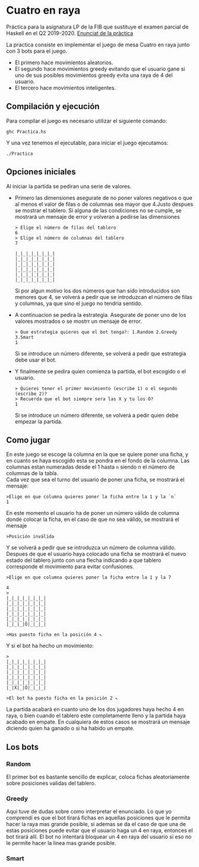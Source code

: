 # Cuatro en raya
Práctica para la asignatura LP de la FIB que sustituye el examen parcial de Haskell en el Q2 2019-2020. [Enunciat de la pràctica](https://github.com/jordi-petit/lp-quatre-en-ratlla)

La practica consiste en implementar el juego de mesa Cuatro en raya junto con 3 bots para el juego. 
* El primero hace movimientos aleatorios.
* El segundo hace movimientos greedy evitando que el usuario gane si uno de sus posibles movimientos greedy evita una raya de 4 del usuario.
* El tercero hace movimientos inteligentes.

## Compilación y ejecución
Para compilar el juego es necesario utilizar el siguiente comando:
```
ghc Practica.hs
```

Y una vez tenemos el ejecutable, para iniciar el juego ejecutamos: 

```
./Practica
```

## Opciones iniciales
Al iniciar la partida se pediran una serie de valores. 
* Primero las dimensiones asegurate de no poner valores negativos o que al menos el valor de filas o de columnas sea mayor que 4.Justo despues se mostrar el tablero. Si alguna de las condiciones no se cumple, se mostrará un mensaje de error y volveran a pedirse las dimensiones

    ```
    > Elige el número de filas del tablero
    6
    > Elige el número de columnas del tablero
    7

    |_|_|_|_|_|_|_|
    |_|_|_|_|_|_|_|
    |_|_|_|_|_|_|_|
    |_|_|_|_|_|_|_|
    |_|_|_|_|_|_|_|
    |_|_|_|_|_|_|_|
    ```
    Si por algun motivo los dos números que han sido introducidos son menores que 4, se volverá a pedir que se introduzcan
    el número de filas y columnas, ya que sino el juego no tendría sentido.
* A continuacion se pedira la estrategia. Asegurate de poner uno de los valores mostrados o se mostrr un mensaje de error.
    ```
    > Que estrategia quieres que el bot tenga?: 1.Random 2.Greedy 3.Smart
    1
    ```
    Si se introduce un número diferente, se volverá a pedir que estrategia debe usar el bot.
* Y finalmente se pedira quien comienza la partida, el bot escogido o el usuario.
    ```
    > Quieres tener el primer movimiento (escribe 1) o el segundo (escribe 2)?
    > Recuerda que el bot siempre sera las X y tu los O?
    1
    ```
    Si se introduce un número diferente, se volverá a pedir quien debe empezar la partida.

## Como jugar
En este juego se escoge la columna en la que se quiere poner una ficha, y en cuanto se haya escogido esta se pondra en el fondo de la columna.
Las columnas estan numeradas desde el 1 hasta `n` siendo n el número de columnas de la tabla.<br>
Cada vez que sea el turno del usuario de poner una ficha, se mostrará el mensaje:

```
>Elige en que columna quieres poner la ficha entre la 1 y la `n`
1
```
En este momento el usuario ha de poner un número válido de columna donde colocar la ficha, en el caso de que no sea válido, se mostrará el mensaje
```
>Posición inválida
```
Y se volverá a pedir que se introduzca un número de columna válido.<br>
Despues de que el usuario haya colocado una ficha se mostrará el nuevo estado del tablero junto con una flecha indicando a que tablero corresponde el movimiento para evitar confusiones.

```
>Elige en que columna quieres poner la ficha entre la 1 y la 7

4
>
|_|_|_|_|_|_|_|
|_|_|_|_|_|_|_|
|_|_|_|_|_|_|_|
|_|_|_|_|_|_|_| 
|_|_|_|_|_|_|_|
|_|_|_|O|_|_|_|

>Has puesto ficha en la posición 4 ↖
```
Y si el bot ha hecho un movimiento:
```
>
|_|_|_|_|_|_|_|
|_|_|_|_|_|_|_|
|_|_|_|_|_|_|_|
|_|_|_|_|_|_|_|
|_|_|_|_|_|_|_|
|_|X|_|O|_|_|_|

>El bot ha puesto ficha en la posición 2 ↖
```
La partida acabará en cuanto uno de los dos jugadores haya hecho 4 en raya, o bien cuando el tablero este completamente lleno y la partida haya acabado
en empate. En cualquiera de estos casos se mostrará un mensaje diciendo quien ha ganado o si ha habido un empate.

## Los bots
### Random
El primer bot es bastante sencillo de explicar, coloca fichas aleatoriamente sobre posiciones validas del tablero.
### Greedy
Aqui tuve de dudas sobre como interpretar el enunciado. Lo que yo comprendí es que el bot tirará fichas en aquellas posiciones que le permita hacer la raya mas grande posible, si ademas se da el caso de que una de estas posiciones puede evitar que el usuario haga un 4 en raya, entonces el bot tirará alli. El bot no intentará bloquear un 4 en raya del usuario si eso no le permite hacer la linea mas grande posible.
### Smart
